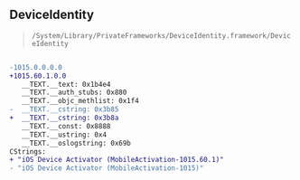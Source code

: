## DeviceIdentity

> `/System/Library/PrivateFrameworks/DeviceIdentity.framework/DeviceIdentity`

```diff

-1015.0.0.0.0
+1015.60.1.0.0
   __TEXT.__text: 0x1b4e4
   __TEXT.__auth_stubs: 0x880
   __TEXT.__objc_methlist: 0x1f4
-  __TEXT.__cstring: 0x3b85
+  __TEXT.__cstring: 0x3b8a
   __TEXT.__const: 0x8888
   __TEXT.__ustring: 0x4
   __TEXT.__oslogstring: 0x69b
CStrings:
+ "iOS Device Activator (MobileActivation-1015.60.1)"
- "iOS Device Activator (MobileActivation-1015)"

```
